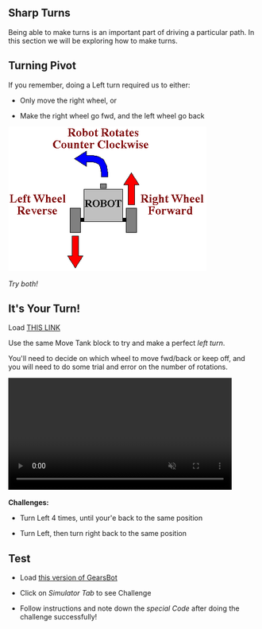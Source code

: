 Sharp Turns
---

Being able to make turns is an important part of driving a particular path.
In this section we will be exploring how to make turns.

## Turning Pivot

If you remember, doing a Left turn required us to either:

- Only move the right wheel, or 

- Make the right wheel go fwd, and the left wheel go back

![](images/left.jpg)

*Try both!*

## It's Your Turn!

Load [THIS LINK](https://gears.aposteriori.com.sg/index.html?worldJSON=https%3A%2F%2Ffiles.aposteriori.com.sg%2Fget%2FM9YRPKGWt7.json&robotJSON=https%3A%2F%2Ffiles.aposteriori.com.sg%2Fget%2F7r9K65arhz.json&filterBlocksJSON=https%3A%2F%2Ffiles.aposteriori.com.sg%2Fget%2Fo22H2evjjT.json)

Use the same Move Tank block to try and make a perfect *left turn*.  

You'll need to decide on which wheel to move fwd/back or keep off, and you will need to do some trial and error on the number of rotations.

<video autoplay muted loop width=450 height="auto">
  <source src="images/codeLeftTurn.mp4" type="video/mp4">
</video>

**Challenges:**

- Turn Left 4 times, until your'e back to the same position

- Turn Left, then turn right back to the same position

## Test 

- Load [this version of GearsBot](https://quirkycort.github.io/gears/public/index.html?worldJSON=https%3A%2F%2Ffiles.aposteriori.com.sg%2Fget%2FMLrEZXWzdo.json&robotJSON=https%3A%2F%2Ffiles.aposteriori.com.sg%2Fget%2F7r9K65arhz.json&filterBlocksJSON=https%3A%2F%2Ffiles.aposteriori.com.sg%2Fget%2Fo22H2evjjT.json&worldScripts=world_challenges)

- Click on *Simulator Tab* to see Challenge

- Follow instructions and note down the *special Code* after doing the challenge successfully!



